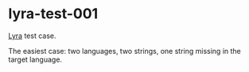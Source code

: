# lyra-test-001

[Lyra](https://github.com/zetkin/lyra) test case.

The easiest case: two languages, two strings, one string missing in the target language.
